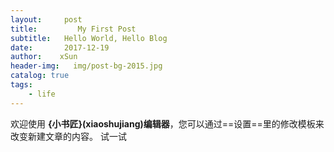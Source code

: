 ```yaml
---
layout:     post                                
title:         My First Post                    
subtitle:   Hello World, Hello Blog  
date:       2017-12-19                    
author:    xSun                  
header-img:   img/post-bg-2015.jpg   
catalog: true                    
tags:                              
    - life
---
```



欢迎使用 **{小书匠}(xiaoshujiang)编辑器**，您可以通过==设置==里的修改模板来改变新建文章的内容。
试一试